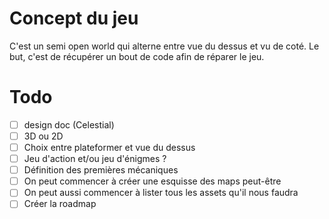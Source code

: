 # Concept du jeu
C'est un semi open world qui alterne entre vue du dessus et vu de coté. Le but, c'est de récupérer un bout de code afin de réparer le jeu.

# Todo
- [ ] design doc (Celestial)
- [ ] 3D ou 2D
- [ ] Choix entre plateformer et vue du dessus
- [ ] Jeu d'action et/ou jeu d'énigmes ?
- [ ] Définition des premières mécaniques
- [ ] On peut commencer à créer une esquisse des maps peut-être
- [ ] On peut aussi commencer à lister tous les assets qu'il nous faudra
- [ ] Créer la roadmap
